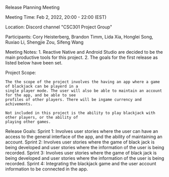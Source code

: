 Release Planning Meeting

Meeting Time: Feb 2, 2022, 20:00 - 22:00 (EST)

Location: Discord channel "CSC301 Project Group"

Participants: Cory Heisterberg, Brandon Timm, Lida Xia, Honglei Song, Ruxiao Li, Shengjie Zou, Sifeng Wang

Meeting Notes: 
    1. Reactive Native and Android Studio are decided to be the main productive tools for this project.
    2. The goals for the first release as listed below have been set. 

Project Scope:

    The the scope of the project involves the having an app where a game of blackjack can be playerd in a
    single player mode. The user will also be able to maintain an account for the app, and be able to see
    profiles of other players. There will be ingame currency and achivements.
    
    Not included in this project is the ability to play blackjack with other players, or the ability of 
    playing other games.

Release Goals:
    Sprint 1:
        Involves user stories where the user can have an access to the general interface of the app, and
        the ability of maintaining an account.
    Sprint 2:
        Involves user stories where the game of black jack is being developed and user stories where the 
        information of the user is being recorded.
    Sprint 3:
        Involves user stories where the game of black jack is being developed and user stories where the 
        information of the user is being recorded.
    Sprint 4:
        Integrating the blackjack game and the user account information to be connected in the app.
